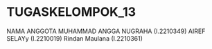 # TUGASKELOMPOK_13

NAMA ANGGOTA
MUHAMMAD ANGGA NUGRAHA (I.2210349)
AIREF SELAYy (I.2210019)
Rindan Maulana (I.2210361)
